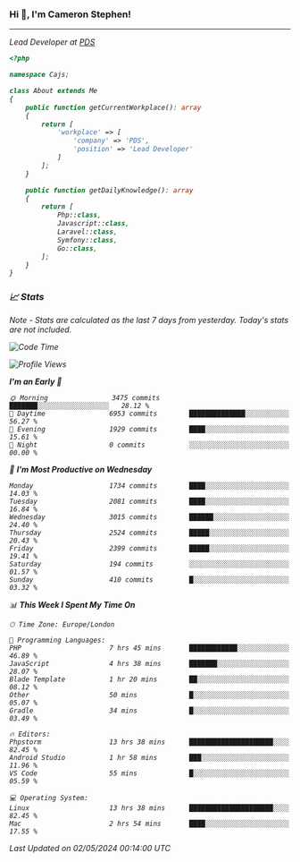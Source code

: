 ### Hi 👋, I'm Cameron Stephen!
<hr>
<p><em>Lead Developer at <a href="https://prindatasolutions.co.uk">PDS</a></p>


```php
<?php

namespace Cajs;

class About extends Me
{
    public function getCurrentWorkplace(): array
    {
        return [
            'workplace' => [
                'company' => 'PDS',
                'position' => 'Lead Developer'
            ]
        ];
    }

    public function getDailyKnowledge(): array
    {
        return [
            Php::class,
            Javascript::class,
            Laravel::class,
            Symfony::class,
            Go::class,
        ];
    }
}
```

### 📈 Stats
<p><em>Note - Stats are calculated as the last 7 days from yesterday. Today's stats are not included.</em></p>


<!--START_SECTION:waka-->
![Code Time](http://img.shields.io/badge/Code%20Time-3%2C793%20hrs%2032%20mins-blue)

![Profile Views](http://img.shields.io/badge/Profile%20Views-0-blue)

**I'm an Early 🐤** 

```text
🌞 Morning                3475 commits        ███████░░░░░░░░░░░░░░░░░░   28.12 % 
🌆 Daytime                6953 commits        ██████████████░░░░░░░░░░░   56.27 % 
🌃 Evening                1929 commits        ████░░░░░░░░░░░░░░░░░░░░░   15.61 % 
🌙 Night                  0 commits           ░░░░░░░░░░░░░░░░░░░░░░░░░   00.00 % 
```
📅 **I'm Most Productive on Wednesday** 

```text
Monday                   1734 commits        ████░░░░░░░░░░░░░░░░░░░░░   14.03 % 
Tuesday                  2081 commits        ████░░░░░░░░░░░░░░░░░░░░░   16.84 % 
Wednesday                3015 commits        ██████░░░░░░░░░░░░░░░░░░░   24.40 % 
Thursday                 2524 commits        █████░░░░░░░░░░░░░░░░░░░░   20.43 % 
Friday                   2399 commits        █████░░░░░░░░░░░░░░░░░░░░   19.41 % 
Saturday                 194 commits         ░░░░░░░░░░░░░░░░░░░░░░░░░   01.57 % 
Sunday                   410 commits         █░░░░░░░░░░░░░░░░░░░░░░░░   03.32 % 
```


📊 **This Week I Spent My Time On** 

```text
🕑︎ Time Zone: Europe/London

💬 Programming Languages: 
PHP                      7 hrs 45 mins       ████████████░░░░░░░░░░░░░   46.89 % 
JavaScript               4 hrs 38 mins       ███████░░░░░░░░░░░░░░░░░░   28.07 % 
Blade Template           1 hr 20 mins        ██░░░░░░░░░░░░░░░░░░░░░░░   08.12 % 
Other                    50 mins             █░░░░░░░░░░░░░░░░░░░░░░░░   05.07 % 
Gradle                   34 mins             █░░░░░░░░░░░░░░░░░░░░░░░░   03.49 % 

🔥 Editors: 
Phpstorm                 13 hrs 38 mins      █████████████████████░░░░   82.45 % 
Android Studio           1 hr 58 mins        ███░░░░░░░░░░░░░░░░░░░░░░   11.96 % 
VS Code                  55 mins             █░░░░░░░░░░░░░░░░░░░░░░░░   05.59 % 

💻 Operating System: 
Linux                    13 hrs 38 mins      █████████████████████░░░░   82.45 % 
Mac                      2 hrs 54 mins       ████░░░░░░░░░░░░░░░░░░░░░   17.55 % 
```


 Last Updated on 02/05/2024 00:14:00 UTC
<!--END_SECTION:waka-->
